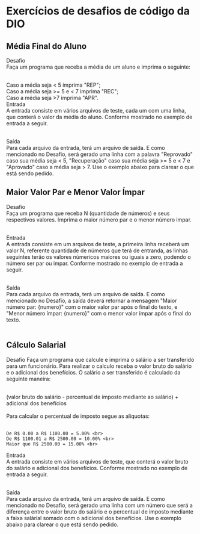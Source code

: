 # Exercícios de desafios de código da DIO
## Média Final do Aluno
Desafio <br>
Faça um programa que receba a média de um aluno e imprima o seguinte: <br><br>

Caso a média seja < 5 imprima "REP";<br>
Caso a média seja >= 5 e < 7 imprima "REC";<br>
Caso a média seja >7 imprima "APR".<br>
Entrada<br>
A entrada consiste em vários arquivos de teste, cada um com uma linha, que conterá o valor da média do aluno. Conforme mostrado no exemplo de entrada a seguir.<br><br>

Saída<br>
Para cada arquivo da entrada, terá um arquivo de saída. E como mencionado no Desafio, será gerado uma linha com a palavra "Reprovado" caso sua média seja < 5, "Recuperação" caso sua média seja >= 5 e < 7 e "Aprovado" caso a média seja > 7. Use o exemplo abaixo para clarear o que está sendo pedido.<br>

## Maior Valor Par e Menor Valor Ímpar
Desafio<br>
Faça um programa que receba N (quantidade de números) e seus respectivos valores. Imprima o maior número par e o menor número impar. <br><br>

Entrada<br>
A entrada consiste em um arquivos de teste, a primeira linha receberá um valor N, referente quantidade de números que terá de entranda, as linhas seguintes terão os valores númericos maiores ou iguais a zero, podendo o número ser par ou impar. Conforme mostrado no exemplo de entrada a seguir.<br><br>

Saída<br>
Para cada arquivo da entrada, terá um arquivo de saída. E como mencionado no Desafio, a saída deverá retornar a mensagem "Maior número par: {numero}" com o maior valor par após o final do texto,  e "Menor número ímpar: {numero}" com o menor valor ímpar após o final do texto. <br><br>
## Cálculo Salarial

Desafio
Faça um programa que calcule e imprima o salário a ser transferido para um funcionário. Para realizar o calculo receba o valor bruto do salário e o adicional dos benefícios. O salário a ser transferido é calculado da seguinte maneira: <br><br>

(valor bruto do salário - percentual de imposto mediante ao salário) + adicional dos benefícios
<br><br>
Para calcular o percentual de imposto segue as aliquotas:<br><br>

    De R$ 0.00 a R$ 1100.00 = 5.00% <br>
    De R$ 1100.01 a R$ 2500.00 = 10.00% <br>
    Maior que R$ 2500.00 = 15.00% <br>

Entrada <br>
A entrada consiste em vários arquivos de teste, que conterá o valor bruto do salário e adicional dos benefícios. Conforme mostrado no exemplo de entrada a seguir. <br><br>

Saída <br>
Para cada arquivo da entrada, terá um arquivo de saída. E como mencionado no Desafio, será gerado uma linha com um número que será a diferença entre o valor bruto do salário e o percentual de imposto mediante a faixa salárial somado com o adicional dos benefícios. Use o exemplo abaixo para clarear o que está sendo pedido.<br>